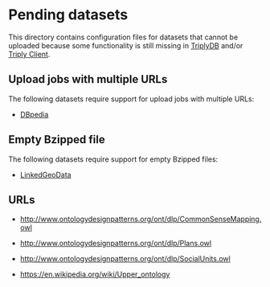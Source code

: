 # Pending datasets

This directory contains configuration files for datasets that cannot
be uploaded because some functionality is still missing in
[TriplyDB](https://triplydb.com) and/or [Triply
Client](https://triply.cc/docs/triply-client-js).

## Upload jobs with multiple URLs

The following datasets require support for upload jobs with multiple
URLs:

  - [DBpedia](dbpedia.json)

## Empty Bzipped file

The following datasets require support for empty Bzipped files:

  - [LinkedGeoData](LinkedGeoData.json)

## URLs

  - http://www.ontologydesignpatterns.org/ont/dlp/CommonSenseMapping.owl

  - http://www.ontologydesignpatterns.org/ont/dlp/Plans.owl

  - http://www.ontologydesignpatterns.org/ont/dlp/SocialUnits.owl

  - https://en.wikipedia.org/wiki/Upper_ontology
